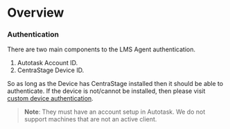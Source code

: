 # Overview

### Authentication
There are two main components to the LMS Agent authentication.
1. Autotask Account ID.
2. CentraStage Device ID.

So as long as the Device has CentraStage installed then it should be able to authenticate. If the device is not/cannot be installed, then please visit [custom device authentication](portal/lms?id=manual-device-authentication).

> **Note**: They must have an account setup in Autotask. We do not support machines that are not an active client.
